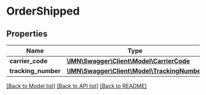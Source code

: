 # OrderShipped

## Properties
Name | Type | Description | Notes
------------ | ------------- | ------------- | -------------
**carrier_code** | [**\IMN\Swagger\Client\Model\CarrierCode**](CarrierCode.md) |  | 
**tracking_number** | [**\IMN\Swagger\Client\Model\TrackingNumber**](TrackingNumber.md) |  | 

[[Back to Model list]](../README.md#documentation-for-models) [[Back to API list]](../README.md#documentation-for-api-endpoints) [[Back to README]](../README.md)



